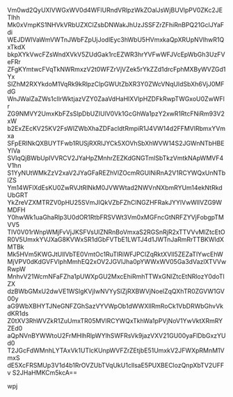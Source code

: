 Vm0wd2QyUXlVWGxWV0d4WFlURndVRlpzWkZOalJsWjBUVlpPV0ZKc2JETlhh
Mk0xVmpKS1NHVkVRbUZXClZsbDNWakJhUzJSSFZrZFhiRnBPQ21GclJYaFdi
WEJDWlVaWmVWTnJWbFZpUjJodlEyc3hWbU5HVmxkaQpXRUpNVlhwR1QxTkdX
bkpXYkVwcFZsWndXVkV5ZUdGak1rcEZWR3hrYVFwWFJVcEpWbGh3UzFVeFRr
ZFgKYmtwcFVqTkNWRmxzV2t0WFZrVjVZek5rYkZZd1drcFphMXByWVZGd1Yx
SlZhM2RXYkdoM1VqRk9kRlpzClpGWUtZbXR3Y0ZWcVNqUldSbXh6VjJ0MFdG
WnJWalZaZWs1cllrWktjazVZY0ZaaVdHaHlXVlpHZDFkRwpTWGxoU0ZwWFlr
ZG9NMVY2UmxKbFZsSlpDbUZIUlV0Vk1GcGhWa1pzY2xwR1RtcFNiRm93V2xW
b2ExZEcKV25KV2FsWlZWbXhaZDFacldtRmpiR1J4VW14d2FFMVlRbmxYVmxa
SFpERlNkQXBUYTFwb1RUSjRXRlJYCk5XOVhSbXhWVW14S2JGWnNTbHBEYlVa
SVlqQjBWbUpIVVRCV2JYaHpZMnhrZEZKdGNGTmlSbTkzVmtkNApWMVF4V1hn
S1YyNUtWMkZzV2xaV2JYaGFaREZhVlZOcmRGUlNiRnA2V1RCYWQxUnNTblZS
Ym14WFlXdEsKU0ZwRVJtRlNkM0JVWWtad2NWVnNXbmRYUm14ekNtRkdUbGRT
YkZreVZXMTRZV0pHU25SVmJIQkVZbFZhClNGZHFRakJYYlVwWllVZG9WMDFH
Y0hwWk1uaGhaRlp3U0dOR1RtbFRSVWt3Vm0xMGFncGtNRFZYVjFobgpTMVV5
TlV0V01rWnpWMjFvVjJKSFVsUlZNRnBoVmxaS2RGSnRjR2xTTVVvMlZtcEtO
R0V5UmxkYVJXaG8KVWxSR1dGbFVTbE1LWTJ4d1JWTnJaRmRrTTBKWldXMTBk
Mk5HVm5KWGJtUllVbTE0VmtOc1RuTlRiWFJPClZqRktXVll5ZEZaTlYwcEhW
MjVPV0dKdGVFVlphMmhEQ2xOV2JGVlJha0pYWWxWV05Ga3dVazlXTVVwRwpW
MnhvV21WcmNFaFZha1pUWXpGU2MxcEhiRmhTTWxGNlZtcEtNRlozY0doTlZX
dzBWbGMxU2dwVE1WSlgKVjIwNVYySlZjRXBWVjNoelZqQXhTR0ZGVW1GV00y
aG9WbXBHYTJNeGNFZGhSazVYVWpOb1dWWXllRmRoCk1VbDRWbGhvVkdKR1ds
Z0tXV3RhWVZkR1ZuUmxTR05MVlRCYWQxTkhWa1pPVjNoV1YwVktXRmRYZEd0
aQpNVnBYWWtoU2FrMHlhRlpWYlhSWFRsVk9jazVXV21GU00yaFlDbGxzYUd0
T2JGcFdWMnhLYTAxVk1UTlcKUnpWVFZrZEtjbE51UmxkV2JFWXpRMnM1VmxS
dE5XcFRSMUp3V1d4b1RrOVZUbTVqUkU1cllsaE5PUXBEClozQnpXbTV2UFFv
S2JHaHMKCm5kcA==

wpj